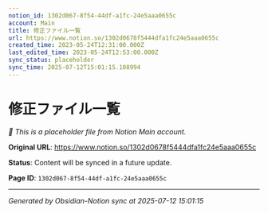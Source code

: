 ```yaml
---
notion_id: 1302d067-8f54-44df-a1fc-24e5aaa0655c
account: Main
title: 修正ファイル一覧
url: https://www.notion.so/1302d0678f5444dfa1fc24e5aaa0655c
created_time: 2023-05-24T12:31:00.000Z
last_edited_time: 2023-05-24T12:53:00.000Z
sync_status: placeholder
sync_time: 2025-07-12T15:01:15.108994
---
```


# 修正ファイル一覧

*🔄 This is a placeholder file from Notion Main account.*

**Original URL**: https://www.notion.so/1302d0678f5444dfa1fc24e5aaa0655c

**Status**: Content will be synced in a future update.

**Page ID**: `1302d067-8f54-44df-a1fc-24e5aaa0655c`

---

*Generated by Obsidian-Notion sync at 2025-07-12 15:01:15*
